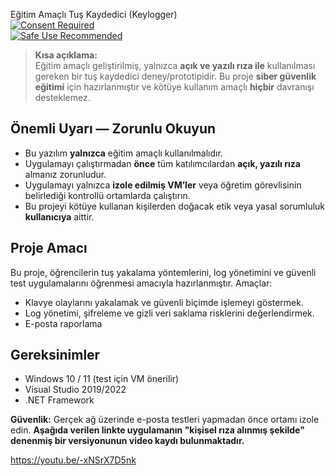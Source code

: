 Eğitim Amaçlı Tuş Kaydedici (Keylogger)  
[![Consent Required](https://img.shields.io/badge/Consent-Required-yellow.svg)](#)  
[![Safe Use Recommended](https://img.shields.io/badge/Safe%20Use-VM%20only-red.svg)](#)

> **Kısa açıklama:**  
> Eğitim amaçlı geliştirilmiş, yalnızca **açık ve yazılı rıza ile** kullanılması gereken bir tuş kaydedici deney/prototipidir. Bu proje **siber güvenlik eğitimi** için hazırlanmıştır ve kötüye kullanım amaçlı **hiçbir** davranışı desteklemez.

## Önemli Uyarı — Zorunlu Okuyun
- Bu yazılım **yalnızca** eğitim amaçlı kullanılmalıdır.  
- Uygulamayı çalıştırmadan **önce** tüm katılımcılardan **açık, yazılı rıza** almanız zorunludur.  
- Uygulamayı yalnızca **izole edilmiş VM’ler** veya öğretim görevlisinin belirlediği kontrollü ortamlarda çalıştırın.  
- Bu projeyi kötüye kullanan kişilerden doğacak etik veya yasal sorumluluk **kullanıcıya** aittir.

## Proje Amacı
Bu proje, öğrencilerin tuş yakalama yöntemlerini, log yönetimini ve güvenli test uygulamalarını öğrenmesi amacıyla hazırlanmıştır. Amaçlar:
- Klavye olaylarını yakalamak ve güvenli biçimde işlemeyi göstermek.  
- Log yönetimi, şifreleme ve gizli veri saklama risklerini değerlendirmek.  
- E-posta raporlama 

## Gereksinimler
- Windows 10 / 11 (test için VM önerilir)  
- Visual Studio 2019/2022 
- .NET Framework

**Güvenlik:** Gerçek ağ üzerinde e-posta testleri yapmadan önce ortamı izole edin.
**Aşağıda verilen linkte uygulamanın "kişisel rıza alınmış şekilde" denenmiş bir versiyonunun video kaydı bulunmaktadır.**
 
 https://youtu.be/-xNSrX7D5nk

